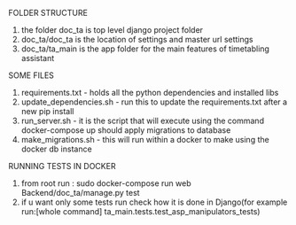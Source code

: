 FOLDER STRUCTURE
1) the folder doc_ta is top level django project folder
2) doc_ta/doc_ta is the location of settings and master url settings
3) doc_ta/ta_main is the app folder for the main features of timetabling assistant

SOME FILES
1) requirements.txt - holds all the python dependencies and installed libs
2) update_dependencies.sh - run this to update the requirements.txt after a new pip install
3) run_server.sh - it is the script that will execute using the command docker-compose up
                 should apply migrations to database
4) make_migrations.sh - this will run within a docker to make using the docker db instance


RUNNING TESTS IN DOCKER
1) from root run : sudo docker-compose run web Backend/doc_ta/manage.py test
2) if u want only some tests run check how it is done in Django(for example run:[whole command] ta_main.tests.test_asp_manipulators_tests)